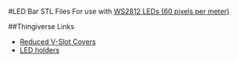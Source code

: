 #LED Bar STL Files
For use with [WS2812 LEDs (60 pixels per meter)](https://amzn.to/3nePdQZ)

##Thingiverse Links
- [Reduced V-Slot Covers](https://www.thingiverse.com/thing:4708685)
- [LED holders](https://www.thingiverse.com/thing:4708698)
